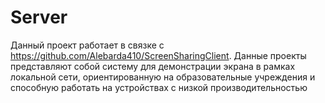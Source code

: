 # Server
Данный проект работает в связке с https://github.com/Alebarda410/ScreenSharingClient. Данные проекты представляют собой систему для демонстрации экрана в рамках локальной сети, ориентированную на образовательные учреждения и способную работать на устройствах с низкой производительностью
